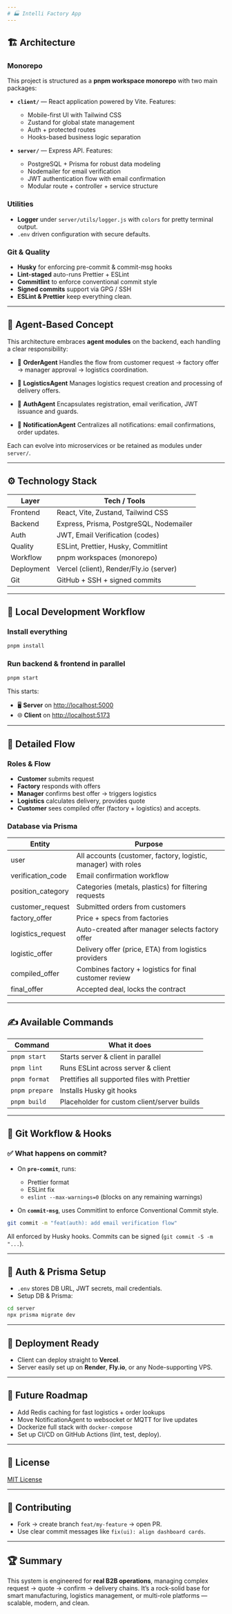 ```yaml
---
# 🏭 Intelli Factory App
---
```


## 🏗 Architecture

### Monorepo

This project is structured as a **pnpm workspace monorepo** with two main packages:

- **`client/`** — React application powered by Vite.
  Features:

  - Mobile-first UI with Tailwind CSS
  - Zustand for global state management
  - Auth + protected routes
  - Hooks-based business logic separation

- **`server/`** — Express API.
  Features:

  - PostgreSQL + Prisma for robust data modeling
  - Nodemailer for email verification
  - JWT authentication flow with email confirmation
  - Modular route + controller + service structure

### Utilities

- **Logger** under `server/utils/logger.js` with `colors` for pretty terminal output.
- `.env` driven configuration with secure defaults.

### Git & Quality

- **Husky** for enforcing pre-commit & commit-msg hooks
- **Lint-staged** auto-runs Prettier + ESLint
- **Commitlint** to enforce conventional commit style
- **Signed commits** support via GPG / SSH
- **ESLint & Prettier** keep everything clean.

---

## 🔬 Agent-Based Concept

This architecture embraces **agent modules** on the backend, each handling a clear responsibility:

- 📝 **OrderAgent**
  Handles the flow from customer request → factory offer → manager approval → logistics coordination.

- 🚛 **LogisticsAgent**
  Manages logistics request creation and processing of delivery offers.

- 🔐 **AuthAgent**
  Encapsulates registration, email verification, JWT issuance and guards.

- 📣 **NotificationAgent**
  Centralizes all notifications: email confirmations, order updates.

Each can evolve into microservices or be retained as modules under `server/`.

---

## ⚙ Technology Stack

| Layer      | Tech / Tools                            |
| ---------- | --------------------------------------- |
| Frontend   | React, Vite, Zustand, Tailwind CSS      |
| Backend    | Express, Prisma, PostgreSQL, Nodemailer |
| Auth       | JWT, Email Verification (codes)         |
| Quality    | ESLint, Prettier, Husky, Commitlint     |
| Workflow   | pnpm workspaces (monorepo)              |
| Deployment | Vercel (client), Render/Fly.io (server) |
| Git        | GitHub + SSH + signed commits           |

---

## 🚀 Local Development Workflow

### Install everything

```bash
pnpm install
```

### Run backend & frontend in parallel

```bash
pnpm start
```

This starts:

- 🖥 **Server** on [http://localhost:5000](http://localhost:5000)
- 🌐 **Client** on [http://localhost:5173](http://localhost:5173)

---

## 🧩 Detailed Flow

### Roles & Flow

- **Customer** submits request
- **Factory** responds with offers
- **Manager** confirms best offer → triggers logistics
- **Logistics** calculates delivery, provides quote
- **Customer** sees compiled offer (factory + logistics) and accepts.

### Database via Prisma

| Entity            | Purpose                                                        |
| ----------------- | -------------------------------------------------------------- |
| user              | All accounts (customer, factory, logistic, manager) with roles |
| verification_code | Email confirmation workflow                                    |
| position_category | Categories (metals, plastics) for filtering requests           |
| customer_request  | Submitted orders from customers                                |
| factory_offer     | Price + specs from factories                                   |
| logistics_request | Auto-created after manager selects factory offer               |
| logistic_offer    | Delivery offer (price, ETA) from logistics providers           |
| compiled_offer    | Combines factory + logistics for final customer review         |
| final_offer       | Accepted deal, locks the contract                              |

---

## ✍ Available Commands

| Command        | What it does                                 |
| -------------- | -------------------------------------------- |
| `pnpm start`   | Starts server & client in parallel           |
| `pnpm lint`    | Runs ESLint across server & client           |
| `pnpm format`  | Prettifies all supported files with Prettier |
| `pnpm prepare` | Installs Husky git hooks                     |
| `pnpm build`   | Placeholder for custom client/server builds  |

---

## 🚦 Git Workflow & Hooks

### ✅ What happens on commit?

- On **`pre-commit`**, runs:

  - Prettier format
  - ESLint fix
  - `eslint --max-warnings=0` (blocks on any remaining warnings)

- On **`commit-msg`**, uses Commitlint to enforce Conventional Commit style.

```bash
git commit -m "feat(auth): add email verification flow"
```

All enforced by Husky hooks. Commits can be signed (`git commit -S -m "...`).

---

## 🔐 Auth & Prisma Setup

- `.env` stores DB URL, JWT secrets, mail credentials.
- Setup DB & Prisma:

```bash
cd server
npx prisma migrate dev
```

---

## 🚚 Deployment Ready

- Client can deploy straight to **Vercel**.
- Server easily set up on **Render**, **Fly.io**, or any Node-supporting VPS.

---

## 🔭 Future Roadmap

- Add Redis caching for fast logistics + order lookups
- Move NotificationAgent to websocket or MQTT for live updates
- Dockerize full stack with `docker-compose`
- Set up CI/CD on GitHub Actions (lint, test, deploy).

---

## 📜 License

[MIT License](./LICENSE)

---

## 🤝 Contributing

- Fork → create branch `feat/my-feature` → open PR.
- Use clear commit messages like `fix(ui): align dashboard cards`.

---

## 🏆 Summary

This system is engineered for **real B2B operations**,
managing complex request → quote → confirm → delivery chains.
It’s a rock-solid base for smart manufacturing, logistics management, or multi-role platforms —
scalable, modern, and clean.
